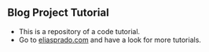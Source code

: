 ## Blog Project Tutorial 

- This is a repository of a code tutorial.
- Go to [eliasprado.com](https:://eliasprado.com) and have a look for more tutorials.